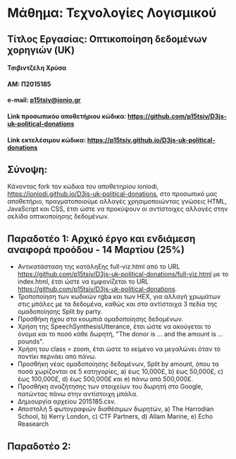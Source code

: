 # Μάθημα: Τεχνολογίες Λογισμικού

## Τίτλος Εργασίας: Οπτικοποίηση δεδομένων χορηγιών (UK)

#### Τσιβιντζέλη Χρύσα
#### ΑΜ: Π2015185
#### e-mail: p15tsiv@ionio.gr

#### Link προσωπικόυ αποθετήριου κώδικα: https://github.com/p15tsiv/D3js-uk-political-donations
#### Link εκτελέσιμου κώδικα: https://p15tsiv.github.io/D3js-uk-political-donations

## Σύνοψη:

Κάνοντας fork τον κώδικα του αποθετηρίου ioniodi, https://ioniodi.github.io/D3js-uk-political-donations, στο προσωπικό μας αποθετήριο, πραγματοποιούμε αλλαγές χρησιμοποιώντας γνώσεις HTML, JavaScript και CSS, έτσι ώστε να προκύψουν οι αντίστοιχες αλλαγές στην σελίδα οπτικοποίησης δεδομένων.


## Παραδοτέο 1: Αρχικό έργο και ενδιάμεση αναφορά προόδου - 14 Μαρτίου (25%)

* Αντικατάσταση της κατάληξης full-viz.html από το URL https://github.com/p15tsiv/D3js-uk-political-donations/full-viz.html με το index.html, έτσι ώστε να εμφανίζεται το URL https://github.com/p15tsiv/D3js-uk-political-donations.
* Τροποποίηση των κωδικών rgba και των HEX, για αλλαγή χρωμάτων στις μπάλες με τα δεδομένα, καθώς και στα αντίστοιχα 3 πεδία της ομαδοποίησης Split by party.
* Προσθήκη ήχου στα κουμπιά ομαδοποίησης δεδομένων.
* Xρήση της SpeechSynthesisUtterance, έτσι ώστε να ακούγεται το όνομα και το ποσό κάθε δωρητή, "The donor is ... and the amount is ... pounds".
* Χρήση του class = zoom, έτσι ώστε το κείμενο να μεγαλώνει όταν το ποντίκι περνάει από πάνω.
* Προσθήκη νέας ομαδοποίησης δεδομένων, Split by amount, όπου τα ποσά χωρίζονται σε 5 κατηγορίες, a) έως 10,000£, b) έως 50,000£, c) έως 100,000£, d) έως 500,000£ και e) πάνω από 500,000£.
* Προσθήκη αναζήτησης των στοιχείων του δωρητή στο Google, πατώντας πάνω στην αντίστοιχη μπάλα.
* Δημιουργία αρχείου 2015185.csv.
* Αποστολή 5 φωτογραφιών διαθέσιμων δωρητών, a) The Harrodian School, b) Kerry London, c) CTF Partners, d) Allam Marine, e) Echo Reasearch

## Παραδοτέο 2: 
